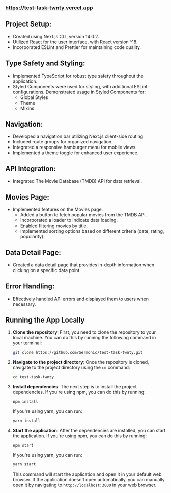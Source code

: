 ### https://test-task-twnty.vercel.app

## Project Setup:

- Created using Next.js CLI, version 14.0.2.
- Utilized React for the user interface, with React version ^18.
- Incorporated ESLint and Prettier for maintaining code quality.

## Type Safety and Styling:

- Implemented TypeScript for robust type safety throughout the application.
- Styled Components were used for styling, with additional ESLint configurations. Demonstrated usage in Styled Components for:
   - Global Styles
   - Theme
   - Mixins

## Navigation:

- Developed a navigation bar utilizing Next.js client-side routing.
- Included route groups for organized navigation.
- Integrated a responsive hamburger menu for mobile views.
- Implemented a theme toggle for enhanced user experience.

## API Integration:

- Integrated The Movie Database (TMDB) API for data retrieval.

## Movies Page:

- Implemented features on the Movies page:
   - Added a button to fetch popular movies from the TMDB API.
   - Incorporated a loader to indicate data loading.
   - Enabled filtering movies by title.
   - Implemented sorting options based on different criteria (date, rating, popularity).

## Data Detail Page:

- Created a data detail page that provides in-depth information when clicking on a specific data point.

## Error Handling:

- Effectively handled API errors and displayed them to users when necessary.

## Running the App Locally

1. **Clone the repository**: First, you need to clone the repository to your local machine. You can do this by running the following command in your terminal:

    ```bash
    git clone https://github.com/Sermonic/test-task-twnty.git
    ```

2. **Navigate to the project directory**: Once the repository is cloned, navigate to the project directory using the `cd` command:

    ```bash
    cd test-task-twnty
    ```

3. **Install dependencies**: The next step is to install the project dependencies. If you're using npm, you can do this by running:

    ```bash
    npm install
    ```

   If you're using yarn, you can run:

    ```bash
    yarn install
    ```

4. **Start the application**: After the dependencies are installed, you can start the application. If you're using npm, you can do this by running:

    ```bash
    npm start
    ```

   If you're using yarn, you can run:

    ```bash
    yarn start
    ```

   This command will start the application and open it in your default web browser. If the application doesn't open automatically, you can manually open it by navigating to `http://localhost:3000` in your web browser.
